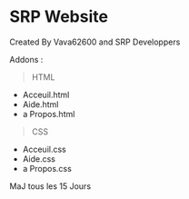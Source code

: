 # SRP Website

Created By Vava62600 and SRP Developpers

 Addons : 
> HTML
 - Acceuil.html
 - Aide.html
 - a Propos.html
 > CSS
 - Acceuil.css
 - Aide.css
 - a Propos.css
 
 MaJ tous les 15 Jours 
